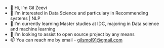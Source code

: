 - 👋 Hi, I’m Gil Zeevi
- 👀 I’m interested in Data Science and particulary in Recommending systems | NLP
- 🌱 I’m currently learning Master studies at IDC, majoring in Data science and machine learning
- 💞️ I’m looking to assist to open source project by any means
- 📫 You can reach me by email - gilsmol91@gmail.com
